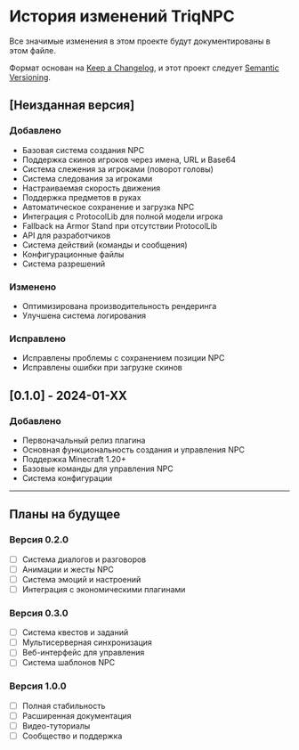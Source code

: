 # История изменений TriqNPC

Все значимые изменения в этом проекте будут документированы в этом файле.

Формат основан на [Keep a Changelog](https://keepachangelog.com/ru/1.0.0/),
и этот проект следует [Semantic Versioning](https://semver.org/lang/ru/).

## [Неизданная версия]

### Добавлено
- Базовая система создания NPC
- Поддержка скинов игроков через имена, URL и Base64
- Система слежения за игроками (поворот головы)
- Система следования за игроками
- Настраиваемая скорость движения
- Поддержка предметов в руках
- Автоматическое сохранение и загрузка NPC
- Интеграция с ProtocolLib для полной модели игрока
- Fallback на Armor Stand при отсутствии ProtocolLib
- API для разработчиков
- Система действий (команды и сообщения)
- Конфигурационные файлы
- Система разрешений

### Изменено
- Оптимизирована производительность рендеринга
- Улучшена система логирования

### Исправлено
- Исправлены проблемы с сохранением позиции NPC
- Исправлены ошибки при загрузке скинов

## [0.1.0] - 2024-01-XX

### Добавлено
- Первоначальный релиз плагина
- Основная функциональность создания и управления NPC
- Поддержка Minecraft 1.20+
- Базовые команды для управления NPC
- Система конфигурации

---

## Планы на будущее

### Версия 0.2.0
- [ ] Система диалогов и разговоров
- [ ] Анимации и жесты NPC
- [ ] Система эмоций и настроений
- [ ] Интеграция с экономическими плагинами

### Версия 0.3.0
- [ ] Система квестов и заданий
- [ ] Мультисерверная синхронизация
- [ ] Веб-интерфейс для управления
- [ ] Система шаблонов NPC

### Версия 1.0.0
- [ ] Полная стабильность
- [ ] Расширенная документация
- [ ] Видео-туториалы
- [ ] Сообщество и поддержка
